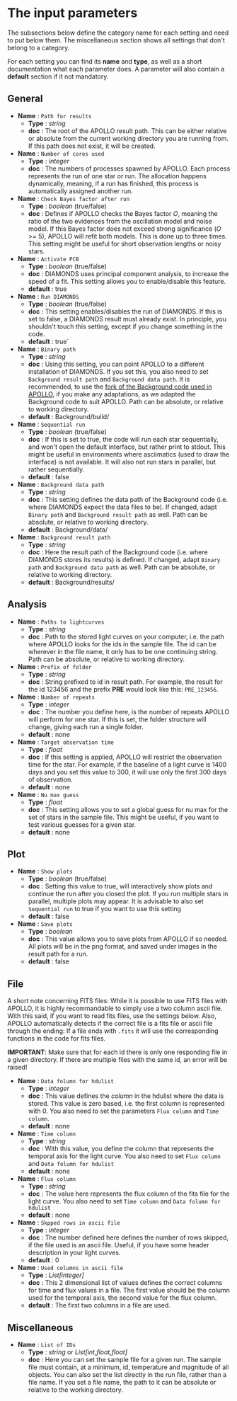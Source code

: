 # The input parameters
The subsections below define the category name for each setting and need to put 
below them. The miscellaneous section shows all settings that don't belong to a category.

For each setting you can find its **name** and **type**, as well as a short documentation
what each parameter does. A parameter will also contain a **default** section if it not
mandatory.
## General
- **Name** : ```Path for results```
    - **Type** : _string_
    - **doc** : The root of the APOLLO result path. This can be either relative or absolute
    from the current working directory you are running from. If this path does not exist, 
    it will be created.
- **Name** : ```Number of cores used```
    - **Type** : _integer_
    - **doc** : The numbers of processes spawned by APOLLO. Each process represents the
    run of one star or run. The allocation happens dynamically, meaning, if a run has
    finished, this process is automatically assigned another run.
- **Name** : ```Check Bayes factor after run```
    - **Type** : _boolean_ (true/false)
    - **doc** : Defines if APOLLO checks the Bayes factor _O_, meaning the ratio of the two
     evidences from the oscillation model and noise model. If this Bayes factor does not
     exceed strong significance (_O_ >= 5), APOLLO will refit both models. This is
     done up to three times. This setting might be useful for short observation lengths 
     or noisy stars.
- **Name** : ```Activate PCB```
    - **Type** : _boolean_ (true/false)
    - **doc** : DIAMONDS uses principal component analysis, to increase the speed of a fit.
    This setting allows you to enable/disable this feature.
    - **default** : true
- **Name** : ```Run DIAMONDS```
    - **Type** : _boolean_ (true/false)
    - **doc** : This setting enables/disables the run of DIAMONDS. If this is set to false,
    a DIAMONDS result must already exist. In principle, you shouldn't touch this setting,
    except if you change something in the code.
    - **default** : true`
- **Name** : ```Binary path```
    - **Type** : _string_
    - **doc** : Using this setting, you can point APOLLO to a different installation of
    DIAMONDS. If you set this, you also need to set ```Background result path``` and
    ```Background data path```. It is recommended, to use the [fork of the Background code used
    in APOLLO](https://github.com/MarcoMuellner/Background), if you make any adaptations, as we 
    adapted the Background code to suit APOLLO. Path can be absolute, or relative to working
    directory.
    - **default** : Background/build/
- **Name** : ```Sequential run```
    - **Type** : _boolean_ (true/false)
    - **doc** : If this is set to true, the code will run each star sequentially, and won't
    open the default interface, but rather print to stdout. This might be useful in 
    environments where asciimatics (used to draw the interface) is not available. It will also
    not run stars in parallel, but rather sequentially.
    - **default** : false
- **Name** : ```Background data path```
    - **Type** : _string_
    - **doc** : This setting defines the data path of the Background code (i.e. where 
    DIAMONDS expect the data files to be). If changed, adapt ```Binary path``` and 
    ```Background result path``` as well. Path can be absolute, or relative to working
    directory.
    - **default** : Background/data/
- **Name** : ```Background result path```
    - **Type** : _string_
    - **doc** : Here the result path of the Background code (i.e. where DIAMONDS stores
    its results) is defined. If changed, adapt ```Binary path``` and 
    ```Background data path``` as well. Path can be absolute, or relative to working
    directory.
    - **default** : Background/results/
## Analysis
- **Name** : ```Paths to lightcurves``` 
    - **Type** : _string_
    - **doc** : Path to the stored light curves on your computer, i.e. the path where APOLLO 
    looks for the ids in the sample file. The id can be wherever in the file name, it only has
    to be one continuing string. Path can be absolute, or relative to working directory.
- **Name** : ```Prefix of folder``` 
    - **Type** : _string_
    - **doc** : String prefixed to id in result path. For example, the result for the id 123456 and
    the prefix **PRE** would look like this: ```PRE_123456```.
- **Name** : ```Number of repeats``` 
    - **Type** : _integer_
    - **doc** : The number you define here, is the number of repeats APOLLO will perform for one star.
    If this is set, the folder structure will change, giving each run a single folder.
    - **default** : none
- **Name** : ```Target observation time``` 
    - **Type** : _float_
    - **doc** : If this setting is applied, APOLLO will restrict the observation time for the star. 
    For example, if the baseline of a light curve is 1400 days and you set this value to 300, it 
    will use only the first 300 days of observation.
    - **default** : none
- **Name** : ```Nu max guess``` 
    - **Type** : _float_
    - **doc** : This setting allows you to set a global guess for nu max for the set of stars in the 
    sample file. This might be useful, if you want to test various guesses for a given star. 
    - **default** : none
## Plot
- **Name** : ```Show plots``` 
    - **Type** : _boolean_ (true/false)
    - **doc** : Setting this value to true, will interactively show plots and continue the run 
    after you closed the plot. If you run multiple stars in parallel, multiple plots may appear. It 
    is advisable to also set ```Sequential run``` to true if you want to use this setting
    - **default** : false
- **Name** : ```Save plots``` 
    - **Type** : _boolean_
    - **doc** : This value allows you to save plots from APOLLO if so needed. All plots will be in the
    png format, and saved under images in the result path for a run.
    - **default** : false
## File
A short note concerning FITS files: While it is possible to use FITS files with APOLLO,
it is highly recommandable to simply use a two column ascii file. With this said, if you want to
read fits files, use the settings below. Also, APOLLO automatically detects if the correct file is a
fits file or ascii file through the ending: If a file ends with ```.fits``` it will use the corresponding
functions in the code for fits files. 

**IMPORTANT**: Make sure that for each id there is only one responding file in a given directory. If there
are multiple files with the same id, an error will be raised!
 
- **Name** : ```Data folumn for hdulist``` 
    - **Type** : _integer_
    - **doc** : This value defines the _column_ in the hdulist where the data is stored. This value
    is zero based, i.e. the first column is represented with 0. You also need to set the parameters
    ```Flux column``` and  ```Time column```.
    - **default** : none
- **Name** : ```Time column``` 
    - **Type** : _string_
    - **doc** : With this value, you define the column that represents the temporal axis for the light curve.
    You also need to set ```Flux column``` and ```Data folumn for hdulist```
    - **default** : none
- **Name** : ```Flux column``` 
    - **Type** : _string_
    - **doc** : The value here represents the flux column of the fits file for the light curve. You also
    need to set ```Time column``` and  ```Data folumn for hdulist```
    - **default** : none
- **Name** : ```Skpped rows in ascii file``` 
    - **Type** : _integer_
    - **doc** : The number defined here defines the number of rows skipped, if the file used is an ascii
    file. Useful, if you have some header description in your light curves.
    - **default** : 0
- **Name** : ```Used columns in ascii file``` 
    - **Type** : _List[integer]_
    - **doc** : This 2 dimensional list of values defines the correct columns for time and flux values
    in a file. The first value should be the column used for the temporal axis, the second value
    for the flux column. 
    - **default** : The first two columns in a file are used.
## Miscellaneous
- **Name** : ```List of IDs``` 
    - **Type** : _string_ or _List[int,float,float]_
    - **doc** : Here you can set the sample file for a given run. The sample file must contain, at a minimum,
    id, temperature and magnitude of all objects. You can also set the list directly in the run file, rather
    than a file name. If you set a file name, the path to it can be absolute or relative to the working directory.    
